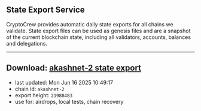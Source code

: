 ## State Export Service
CryptoCrew provides automatic daily state exports for all chains we validate. State export files can be used as genesis files and are a snapshot of the current blockchain state, including all validators, accounts, balances and delegations.

---
**Download: [akashnet-2 state export](https://dl-eu2.ccvalidators.com/SERVICE/akash/akashnet-2_export_21988483.json)**
---

- last updated: Mon Jun 16 2025 10:49:17
- chain id: `akashnet-2`
- export height: `21988483`
- use for: airdrops, local tests, chain recovery
